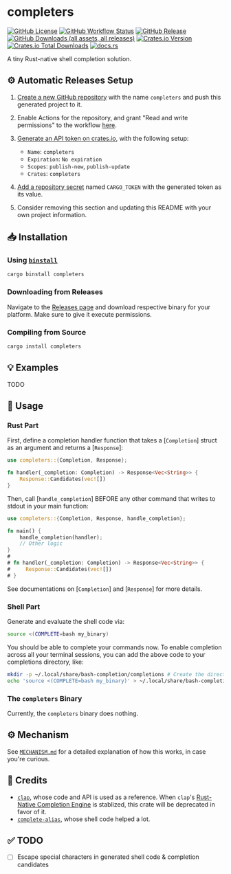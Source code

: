 # completers

[![GitHub License](https://img.shields.io/github/license/PRO-2684/completers?logo=opensourceinitiative)](https://github.com/PRO-2684/completers/blob/main/LICENSE)
[![GitHub Workflow Status](https://img.shields.io/github/actions/workflow/status/PRO-2684/completers/release.yml?logo=githubactions)](https://github.com/PRO-2684/completers/blob/main/.github/workflows/release.yml)
[![GitHub Release](https://img.shields.io/github/v/release/PRO-2684/completers?logo=githubactions)](https://github.com/PRO-2684/completers/releases)
[![GitHub Downloads (all assets, all releases)](https://img.shields.io/github/downloads/PRO-2684/completers/total?logo=github)](https://github.com/PRO-2684/completers/releases)
[![Crates.io Version](https://img.shields.io/crates/v/completers?logo=rust)](https://crates.io/crates/completers)
[![Crates.io Total Downloads](https://img.shields.io/crates/d/completers?logo=rust)](https://crates.io/crates/completers)
[![docs.rs](https://img.shields.io/docsrs/completers?logo=rust)](https://docs.rs/completers)

A tiny Rust-native shell completion solution.

## ⚙️ Automatic Releases Setup

1. [Create a new GitHub repository](https://github.com/new) with the name `completers` and push this generated project to it.
2. Enable Actions for the repository, and grant "Read and write permissions" to the workflow [here](https://github.com/PRO-2684/completers/settings/actions).
3. [Generate an API token on crates.io](https://crates.io/settings/tokens/new), with the following setup:

    - `Name`: `completers`
    - `Expiration`: `No expiration`
    - `Scopes`: `publish-new`, `publish-update`
    - `Crates`: `completers`

4. [Add a repository secret](https://github.com/PRO-2684/completers/settings/secrets/actions) named `CARGO_TOKEN` with the generated token as its value.
5. Consider removing this section and updating this README with your own project information.

## 📥 Installation

### Using [`binstall`](https://github.com/cargo-bins/cargo-binstall)

```bash
cargo binstall completers
```

### Downloading from Releases

Navigate to the [Releases page](https://github.com/PRO-2684/completers/releases) and download respective binary for your platform. Make sure to give it execute permissions.

### Compiling from Source

```bash
cargo install completers
```

## 💡 Examples

TODO

## 📖 Usage

### Rust Part

First, define a completion handler function that takes a [`Completion`] struct as an argument and returns a [`Response`]:

```rust
use completers::{Completion, Response};

fn handler(_completion: Completion) -> Response<Vec<String>> {
    Response::Candidates(vec![])
}
```

Then, call [`handle_completion`] BEFORE any other command that writes to stdout in your main function:

```rust
use completers::{Completion, Response, handle_completion};

fn main() {
    handle_completion(handler);
    // Other logic
}
#
# fn handler(_completion: Completion) -> Response<Vec<String>> {
#     Response::Candidates(vec![])
# }
```

See documentations on [`Completion`] and [`Response`] for more details.

### Shell Part

Generate and evaluate the shell code via:

```bash
source <(COMPLETE=bash my_binary)
```

You should be able to complete your commands now. To enable completion across all your terminal sessions, you can add the above code to your completions directory, like:

```bash
mkdir -p ~/.local/share/bash-completion/completions # Create the directory if it doesn't exist
echo 'source <(COMPLETE=bash my_binary)' > ~/.local/share/bash-completion/completions/my_binary
```

### The `completers` Binary

Currently, the `completers` binary does nothing.

## ⚙️ Mechanism

See [`MECHANISM.md`](doc/MECHANISM.md) for a detailed explanation of how this works, in case you're curious.

## 🎉 Credits

- [`clap`](https://github.com/clap-rs/clap), whose code and API is used as a reference. When `clap`'s [Rust-Native Completion Engine](https://github.com/clap-rs/clap/issues/3166) is stablized, this crate will be deprecated in favor of it.
- [`complete-alias`](https://github.com/cykerway/complete-alias), whose shell code helped a lot.

## ✅ TODO

- [ ] Escape special characters in generated shell code & completion candidates
